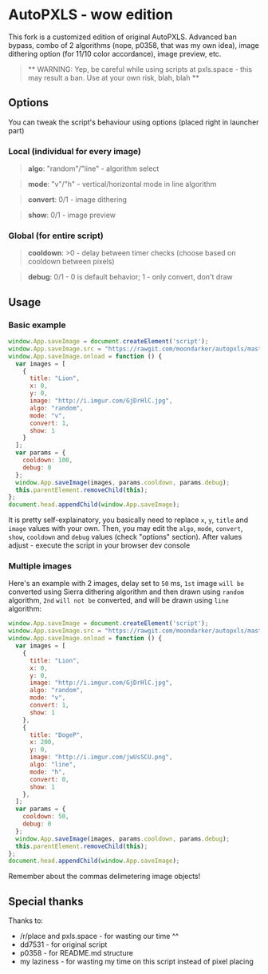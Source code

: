 # AutoPXLS - wow edition
This fork is a customized edition of original AutoPXLS. Advanced ban bypass, combo of 2 algorithms (nope, p0358, that was my own idea), image dithering option (for 11/10 color accordance), image preview, etc.

>** WARNING: Yep, be careful while using scripts at pxls.space - this may result a ban. Use at your own risk, blah, blah **

## Options
You can tweak the script's behaviour using options (placed right in launcher part)

### Local (individual for every image)
>**algo**: "random"/"line" - algorithm select

>**mode**: "v"/"h" - vertical/horizontal mode in line algorithm

>**convert**: 0/1 - image dithering

>**show**: 0/1 - image preview

### Global (for entire script)
>**cooldown**: >0 - delay between timer checks (choose based on cooldown between pixels)

>**debug**: 0/1 - 0 is default behavior; 1 - only convert, don't draw

## Usage
### Basic example
```javascript
window.App.saveImage = document.createElement('script');
window.App.saveImage.src = "https://rawgit.com/moondarker/autopxls/master/autopxls.js";
window.App.saveImage.onload = function () {
  var images = [
    {
      title: "Lion",
      x: 0,
      y: 0,
      image: "http://i.imgur.com/GjDrHlC.jpg",
      algo: "random",
      mode: "v",
      convert: 1,
      show: 1
    }
  ];
  var params = {
    cooldown: 100, 
    debug: 0
  };
  window.App.saveImage(images, params.cooldown, params.debug);
  this.parentElement.removeChild(this);
};
document.head.appendChild(window.App.saveImage);
```
It is pretty self-explainatory, you basically need to replace `x`, `y`, `title` and `image` values with your own.
Then, you may edit the `algo`, `mode`, `convert`, `show`, `cooldown` and `debug` values (check "options" section). 
After values adjust - execute the script in your browser dev console

### Multiple images
Here's an example with 2 images, delay set to `50` ms, `1st` image `will be` converted using Sierra dithering algorithm and then drawn using `random` algorithm, `2nd` `will not be` converted, and will be drawn using `line` algorithm:
```javascript
window.App.saveImage = document.createElement('script');
window.App.saveImage.src = "https://rawgit.com/moondarker/autopxls/master/autopxls.js";
window.App.saveImage.onload = function () {
  var images = [
    {
      title: "Lion",
      x: 0,
      y: 0,
      image: "http://i.imgur.com/GjDrHlC.jpg",
      algo: "random",
      mode: "v",
      convert: 1,
      show: 1
    },
    {
      title: "DogeP",
      x: 200,
      y: 0,
      image: "http://i.imgur.com/jwUsSCU.png",
      algo: "line",
      mode: "h",
      convert: 0,
      show: 1
    },
  ];
  var params = {
    cooldown: 50, 
    debug: 0
  };
  window.App.saveImage(images, params.cooldown, params.debug);
  this.parentElement.removeChild(this);
};
document.head.appendChild(window.App.saveImage);
```
Remember about the commas delimetering image objects!

## Special thanks
Thanks to:
* /r/place and pxls.space - for wasting our time ^^
* dd7531 - for original script
* p0358 - for README.md structure
* my laziness - for wasting my time on this script instead of pixel placing